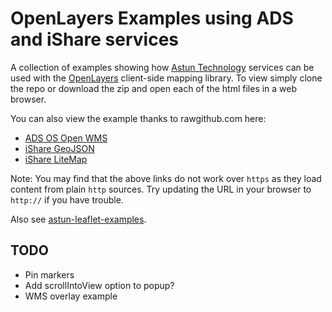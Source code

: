 # OpenLayers Examples using ADS and iShare services

A collection of examples showing how [Astun Technology](http://astuntechnology.com/) services can be used with the [OpenLayers](http://openlayers.org/) client-side mapping library. To view simply clone the repo or download the zip and open each of the html files in a web browser.

You can also view the example thanks to rawgithub.com here:

* [ADS OS Open WMS](http://rawgithub.com/AstunTechnology/astun-ol3-examples/master/ads/ads_wms.html)
* [iShare GeoJSON](http://rawgithub.com/AstunTechnology/astun-ol3-examples/master/ishare/ishare_geojson.html)
* [iShare LiteMap](http://rawgithub.com/AstunTechnology/astun-ol3-examples/master/ishare/ishare_lite.html)

Note: You may find that the above links do not work over `https` as they load
content from plain `http` sources. Try updating the URL in your browser to
`http://` if you have trouble.

Also see [astun-leaflet-examples](https://github.com/AstunTechnology/astun-leaflet-examples).

## TODO

* Pin markers
* Add scrollIntoView option to popup?
* WMS overlay example
